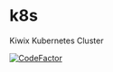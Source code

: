 # k8s

Kiwix Kubernetes Cluster

[![CodeFactor](https://www.codefactor.io/repository/github/kiwix/k8s/badge)](https://www.codefactor.io/repository/github/kiwix/k8s)

